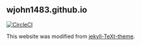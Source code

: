 ## wjohn1483.github.io
[![CircleCI](https://circleci.com/gh/wjohn1483/wjohn1483.github.io/tree/source.svg?style=shield)](https://circleci.com/gh/wjohn1483/wjohn1483.github.io/tree/source)

This website was modified from
[jekyll-TeXt-theme](https://github.com/kitian616/jekyll-TeXt-theme).
